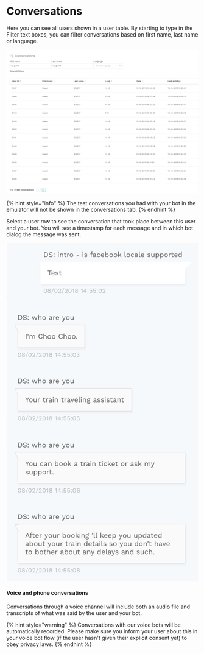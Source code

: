# Conversations

Here you can see all users shown in a user table. By starting to type in the Filter text boxes, you can filter conversations based on first name, last name or language.

![](../.gitbook/assets/image%20%28205%29.png)

{% hint style="info" %}
The test conversations you had with your bot in the emulator will not be shown in the conversations tab.
{% endhint %}

Select a user row to see the conversation that took place between this user and your bot. You will see a timestamp for each message and in which bot dialog the message was sent.

![](../.gitbook/assets/image%20%28117%29.png)

#### Voice and phone conversations

Conversations through a voice channel will include both an audio file and transcripts of what was said by the user and your bot.

{% hint style="warning" %}
Conversations with our voice bots will be automatically recorded. Please make sure you inform your user about this in your voice bot flow \(if the user hasn't given their explicit consent yet\) to obey privacy laws.
{% endhint %}

